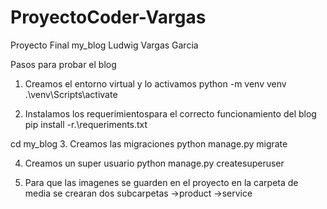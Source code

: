 # ProyectoCoder-Vargas
Proyecto Final my_blog Ludwig Vargas Garcia

Pasos para probar el blog
1. Creamos el entorno virtual y lo activamos
python -m venv venv
.\venv\Scripts\activate

2. Instalamos los requerimientospara el correcto funcionamiento del blog
pip install -r.\requeriments.txt

cd my_blog
3. Creamos las migraciones
python manage.py migrate

4. Creamos un super usuario
python manage.py createsuperuser

5. Para que las imagenes se guarden en el proyecto en la carpeta de media se crearan dos subcarpetas
->product
->service
